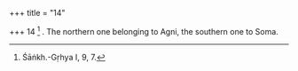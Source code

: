 +++
title = "14"

+++
14 [^5] . The northern one belonging to Agni, the southern one to Soma.


[^5]:  Śāṅkh.-Gṛhya I, 9, 7.
